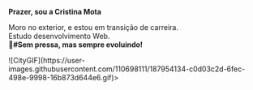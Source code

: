 <strong>Prazer, sou a Cristina Mota</strong>

<p>Moro no exterior, e estou em transição de carreira.<br>
Estudo desenvolvimento Web.<br>
<strong>🎯#Sem pressa, mas sempre evoluindo!</strong></p>

<div text-align:center>![CityGIF](https://user-images.githubusercontent.com/110698111/187954134-c0d03c2d-6fec-498e-9998-16b873d644e6.gif)>












             




          
          

